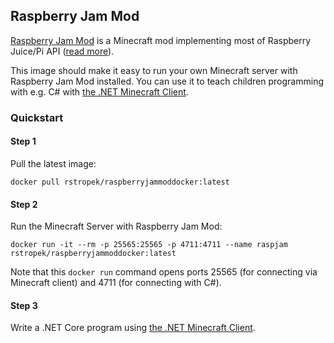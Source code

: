 ## Raspberry Jam Mod

[Raspberry Jam Mod](https://github.com/arpruss/raspberryjammod/) is a Minecraft mod implementing most of Raspberry Juice/Pi API ([read more](http://www.instructables.com/id/Python-coding-for-Minecraft/)).

This image should make it easy to run your own Minecraft server with Raspberry Jam Mod installed. You can use it to teach children programming with e.g. C# with [the .NET Minecraft Client](https://github.com/bleroy/minecraft.client). 

### Quickstart

#### Step 1

Pull the latest image:

```
docker pull rstropek/raspberryjammoddocker:latest
```

#### Step 2

Run the Minecraft Server with Raspberry Jam Mod:

```
docker run -it --rm -p 25565:25565 -p 4711:4711 --name raspjam rstropek/raspberryjammoddocker:latest
```

Note that this `docker run` command opens ports 25565 (for connecting via Minecraft client) and 4711 (for connecting with C#).

#### Step 3

Write a .NET Core program using [the .NET Minecraft Client](https://github.com/bleroy/minecraft.client).

